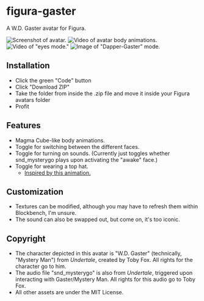 # figura-gaster
A W.D. Gaster avatar for Figura.

![Screenshot of avatar.](https://github.com/EmeraldImpulse7/figura-gaster/assets/61766021/a7725caa-c96f-461d-9a6b-57d92c0e9bb2)
![Video of avatar body animations.](https://github.com/EmeraldImpulse7/figura-gaster/assets/61766021/7676bfbd-761c-42a7-bbef-9731f7c5d21a)  
![Video of "eyes mode."](https://github.com/EmeraldImpulse7/figura-gaster/assets/61766021/375e598f-c853-4ed3-bd2f-b0bef2f97a28)
![Image of "Dapper-Gaster" mode.](https://github.com/aybri/figura-gaster/assets/61766021/b14579ee-f775-4bd7-8274-ddcf1793f29b)

## Installation
- Click the green "Code" button
- Click "Download ZIP"
- Take the folder from inside the .zip file and move it inside your Figura avatars folder
- Profit

## Features
- Magma Cube-like body animations.
- Toggle for switching between the different faces.
- Toggle for turning on sounds. (Currently just toggles whether snd_mysterygo plays upon activating the "awake" face.)
- Toggle for wearing a top hat.
  - [Inspired by this animation.](https://www.youtube.com/watch?v=WKJxIYve4QA)

## Customization
- Textures can be modified, although you may have to refresh them within Blockbench, I'm unsure.
- The sound can also be swapped out, but come on, it's too iconic.

## Copyright
- The character depicted in this avatar is "W.D. Gaster" (technically, "Mystery Man") from *Undertale*, created by Toby Fox. All rights for the character go to him.
- The audio file "snd_mysterygo" is also from *Undertale*, triggered upon interacting with Gaster/Mystery Man. All rights for this audio go to Toby Fox.
- All other assets are under the MIT License.
